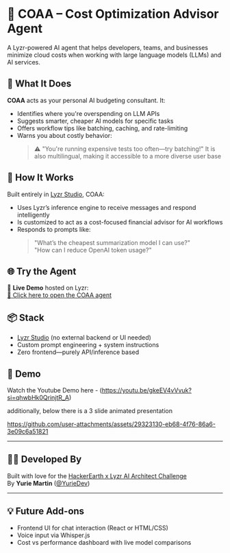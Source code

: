 # 💸 COAA – Cost Optimization Advisor Agent

A Lyzr-powered AI agent that helps developers, teams, and businesses minimize cloud costs when working with large language models (LLMs) and AI services.

## 🚀 What It Does

**COAA** acts as your personal AI budgeting consultant. It:
- Identifies where you're overspending on LLM APIs
- Suggests smarter, cheaper AI models for specific tasks
- Offers workflow tips like batching, caching, and rate-limiting
- Warns you about costly behavior:  
  > ⚠️ "You're running expensive tests too often—try batching!"
  >It is also multilingual, making it accessible to a more diverse user base

## 🧠 How It Works

Built entirely in [Lyzr Studio](https://studio.lyzr.ai), COAA:
- Uses Lyzr’s inference engine to receive messages and respond intelligently
- Is customized to act as a cost-focused financial advisor for AI workflows
- Responds to prompts like:
  > "What’s the cheapest summarization model I can use?"  
  > "How can I reduce OpenAI token usage?"

## 🌐 Try the Agent

🧪 **Live Demo** hosted on Lyzr:  
[🔗 Click here to open the COAA agent](https://studio.lyzr.ai/agent/686bff236cc2cda0d0a1a122/)  


## 📦 Stack

- [Lyzr Studio](https://studio.lyzr.ai) (no external backend or UI needed)
- Custom prompt engineering + system instructions
- Zero frontend—purely API/inference based

## 🎥  Demo
Watch the Youtube Demo here - (https://youtu.be/gkeEV4vVvuk?si=qhwbHk0QrinjtR_A)


additionally, below there is a 3 slide animated presentation 


https://github.com/user-attachments/assets/29323130-eb68-4f76-86a6-3e09c6a51821


---

## 👨‍💻 Developed By

Built with love for the [HackerEarth x Lyzr AI Architect Challenge](https://www.hackerearth.com/challenges/hackathon/lyzr/)  
By **Yurie Martin** ([@YurieDev](https://github.com/YurieDev))

---

## 💡 Future Add-ons

- Frontend UI for chat interaction (React or HTML/CSS)
- Voice input via Whisper.js
- Cost vs performance dashboard with live model comparisons
